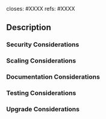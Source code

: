 <!-- < < < < < < < < < < < < < < < < < < < < < < < < < < < < < < < < < ☺
v                               ✰  Thanks for creating a PR! ✰
☺ > > > > > > > > > > > > > > > > > > > > > > > > > > > > > > > > >  -->

<!-- Integration testing generally doesn't run until a PR is labeled for merge, but can be opted into for every push by adding label 'force:integration', and can be customized to use non-default external targets by including lines here that **start** with leading-`#` directives:
* (https://github.com/Agoric/documentation) #documentation-branch: $BRANCH_NAME
* (https://github.com/endojs/endo) #endo-branch: $BRANCH_NAME
* (https://github.com/Agoric/dapp-offer-up) #getting-started-branch: $BRANCH_NAME
* (https://github.com/Agoric/testnet-load-generator) #loadgen-branch: $BRANCH_NAME

These directives should be removed before adding a merge label, so final integration tests run against default targets.
-->

<!-- Most PRs should close a specific issue. All PRs should at least reference one or more issues. Edit and/or delete the following lines as appropriate (note: you don't need both `refs` and `closes` for the same one): -->

closes: #XXXX
refs: #XXXX

## Description
<!-- Add a description of the changes that this PR introduces and the files that are the most critical to review. -->

### Security Considerations
<!-- Does this change introduce new assumptions or dependencies that, if violated, could introduce security vulnerabilities? How does this PR change the boundaries between mutually-suspicious components? What new authorities are introduced by this change, perhaps by new API calls? -->

### Scaling Considerations
<!-- Does this change require or encourage significant increase in consumption of CPU cycles, RAM, on-chain storage, message exchanges, or other scarce resources? If so, can that be prevented or mitigated? -->

### Documentation Considerations
<!-- Give our docs folks some hints about what needs to be described to downstream users.  Backwards compatibility: what happens to existing data or deployments when this code is shipped? Do we need to instruct users to do something to upgrade their saved data? If there is no upgrade path possible, how bad will that be for users? -->

### Testing Considerations
<!-- Every PR should of course come with tests of its own functionality. What additional tests are still needed beyond those unit tests? How does this affect CI, other test automation, or the testnet? -->

### Upgrade Considerations
<!-- What aspects of this PR are relevant to upgrading live production systems, and how should they be addressed? What steps should be followed to verify that its changes have been included in a release (ollinet/emerynet/mainnet/etc.) and work successfully there? If the process is elaborate, consider adding a script to scripts/verification/. -->
